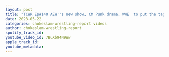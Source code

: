 ```yaml
---
layout: post
title: "TCWR Ep#140 AEW''s new show, CM Punk drama, WWE  to put the tag belts on Sikoa and Reigns?? #shorts"
date: 2023-05-22
categories: chokeslam-wrestling-report videos
author: chokeslam-wrestling-report
spotify_track_id: 
youtube_video_id: 7BuXb94N9Ww
apple_track_id: 
youtube_metadata: 
---
```

